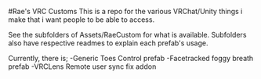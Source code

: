 #Rae's VRC Customs
This is a repo for the various VRChat/Unity things i make that i want people to be able to access.

See the subfolders of Assets/RaeCustom for what is available.
Subfolders also have respective readmes to explain each prefab's usage.

Currently, there is;
-Generic Toes Control prefab
-Facetracked foggy breath prefab
-VRCLens Remote user sync fix addon
